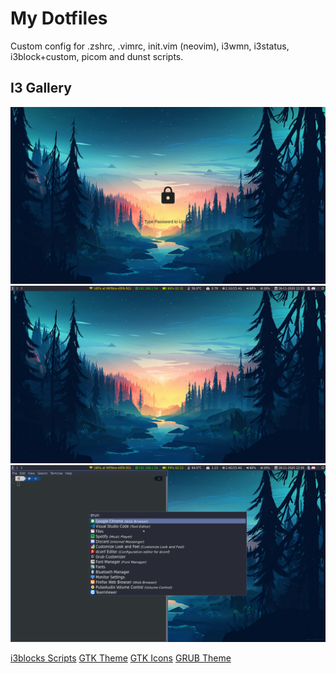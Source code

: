 # My Dotfiles

Custom config for .zshrc, .vimrc, init.vim (neovim), i3wmn, i3status, i3block+custom, picom and dunst scripts.

## I3 Gallery
![](./photos/i3Photo2.png)
![](./photos/i3Photo1.png)
![](./photos/i3Photo3.png)

[i3blocks Scripts](https://github.com/vivien/i3blocks-contrib)
[GTK Theme](https://github.com/horst3180/arc-theme)
[GTK Icons](https://github.com/horst3180/arc-icon-theme)
[GRUB Theme](https://github.com/vinceliuice/grub2-themes)
